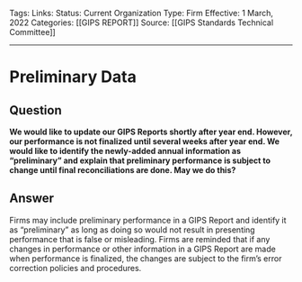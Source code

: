 Tags:
Links: 
Status: Current
Organization Type: Firm
Effective: 1 March, 2022
Categories: [[GIPS REPORT]]
Source: [[GIPS Standards Technical Committee]]
___
# Preliminary Data
## Question
**We would like to update our GIPS Reports shortly after year end. However, our performance is not finalized until several weeks after year end. We would like to identify the newly-added annual information as “preliminary” and explain that preliminary performance is subject to change until final reconciliations are done. May we do this?**
## Answer
Firms may include preliminary performance in a GIPS Report and identify it as “preliminary” as long as doing so would not result in presenting performance that is false or misleading. Firms are reminded that if any changes in performance or other information in a GIPS Report are made when performance is finalized, the changes are subject to the firm’s error correction policies and procedures.